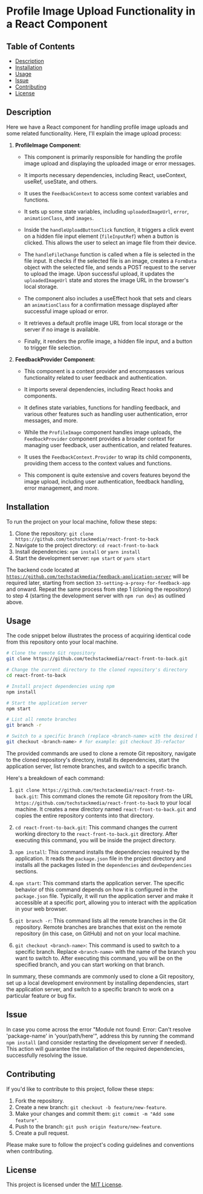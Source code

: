 # Profile Image Upload Functionality in a React Component

## Table of Contents

- [Description](#description)
- [Installation](#installation)
- [Usage](#usage)
- [Issue](#issue)
- [Contributing](#contributing)
- [License](#license)

## Description

Here we have a React component for handling profile image uploads and some related functionality. Here, I'll explain the image upload process:

1. **ProfileImage Component**:

   - This component is primarily responsible for handling the profile image upload and displaying the uploaded image or error messages.

   - It imports necessary dependencies, including React, useContext, useRef, useState, and others.

   - It uses the `FeedbackContext` to access some context variables and functions.

   - It sets up some state variables, including `uploadedImageUrl`, `error`, `animationClass`, and `images`.

   - Inside the `handleUploadButtonClick` function, it triggers a click event on a hidden file input element (`fileInputRef`) when a button is clicked. This allows the user to select an image file from their device.

   - The `handleFileChange` function is called when a file is selected in the file input. It checks if the selected file is an image, creates a `FormData` object with the selected file, and sends a POST request to the server to upload the image. Upon successful upload, it updates the `uploadedImageUrl` state and stores the image URL in the browser's local storage.

   - The component also includes a useEffect hook that sets and clears an `animationClass` for a confirmation message displayed after successful image upload or error.

   - It retrieves a default profile image URL from local storage or the server if no image is available.

   - Finally, it renders the profile image, a hidden file input, and a button to trigger file selection.

2. **FeedbackProvider Component**:

   - This component is a context provider and encompasses various functionality related to user feedback and authentication.

   - It imports several dependencies, including React hooks and components.

   - It defines state variables, functions for handling feedback, and various other features such as handling user authentication, error messages, and more.

   - While the `ProfileImage` component handles image uploads, the `FeedbackProvider` component provides a broader context for managing user feedback, user authentication, and related features.

   - It uses the `FeedbackContext.Provider` to wrap its child components, providing them access to the context values and functions.

   - This component is quite extensive and covers features beyond the image upload, including user authentication, feedback handling, error management, and more.

## Installation

To run the project on your local machine, follow these steps:

1. Clone the repository: `git clone https://github.com/techstackmedia/react-front-to-back`
2. Navigate to the project directory: `cd react-front-to-back`
3. Install dependencies: `npm install` or `yarn install`
4. Start the development server: `npm start` or `yarn start`

The backend code located at [`https://github.com/techstackmedia/feedback-application-server`](https://github.com/techstackmedia/feedback-application-server) will be required later, starting from section `33-setting-a-proxy-for-feedback-app` and onward. Repeat the same process from step 1 (cloning the repository) to step 4 (starting the development server with `npm run dev`) as outlined above.

## Usage

The code snippet below illustrates the process of acquiring identical code from this repository onto your local machine.

```bash
# Clone the remote Git repository
git clone https://github.com/techstackmedia/react-front-to-back.git

# Change the current directory to the cloned repository's directory
cd react-front-to-back

# Install project dependencies using npm
npm install

# Start the application server
npm start

# List all remote branches
git branch -r

# Switch to a specific branch (replace <branch-name> with the desired branch name)
git checkout <branch-name> # for example: git checkout 35-refactor
```

The provided commands are used to clone a remote Git repository, navigate to the cloned repository's directory, install its dependencies, start the application server, list remote branches, and switch to a specific branch.

Here's a breakdown of each command:

1. `git clone https://github.com/techstackmedia/react-front-to-back.git`: This command clones the remote Git repository from the URL `https://github.com/techstackmedia/react-front-to-back` to your local machine. It creates a new directory named `react-front-to-back.git` and copies the entire repository contents into that directory.

2. `cd react-front-to-back.git`: This command changes the current working directory to the `react-front-to-back.git` directory. After executing this command, you will be inside the project directory.

3. `npm install`: This command installs the dependencies required by the application. It reads the `package.json` file in the project directory and installs all the packages listed in the `dependencies` and `devDependencies` sections.

4. `npm start`: This command starts the application server. The specific behavior of this command depends on how it is configured in the `package.json` file. Typically, it will run the application server and make it accessible at a specific port, allowing you to interact with the application in your web browser.

5. `git branch -r`: This command lists all the remote branches in the Git repository. Remote branches are branches that exist on the remote repository (in this case, on GitHub) and not on your local machine.

6. `git checkout <branch-name>`: This command is used to switch to a specific branch. Replace `<branch-name>` with the name of the branch you want to switch to. After executing this command, you will be on the specified branch, and you can start working on that branch.

In summary, these commands are commonly used to clone a Git repository, set up a local development environment by installing dependencies, start the application server, and switch to a specific branch to work on a particular feature or bug fix.

## Issue

In case you come across the error "Module not found: Error: Can't resolve 'package-name' in 'your/path/here'", address this by running the command `npm install` (and consider restarting the development server if needed). This action will guarantee the installation of the required dependencies, successfully resolving the issue.

## Contributing

If you'd like to contribute to this project, follow these steps:

1. Fork the repository.
2. Create a new branch: `git checkout -b feature/new-feature`.
3. Make your changes and commit them: `git commit -m "Add some feature"`.
4. Push to the branch: `git push origin feature/new-feature`.
5. Create a pull request.

Please make sure to follow the project's coding guidelines and conventions when contributing.

## License

This project is licensed under the [MIT License](https://opensource.org/licenses/MIT).
